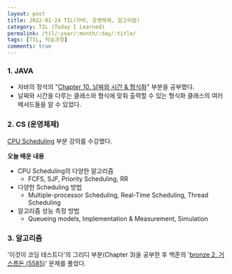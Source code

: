 ```yaml
---
layout: post
title: 2022-01-24 TIL(자바, 운영체제, 알고리즘) 
category: TIL (Today I Learned)
permalink: /til/:year/:month/:day/:title/
tags: [TIL, 학습과정]
comments: true
---
```


### 1. JAVA
- 자바의 정석의 "[Chapter 10. 날짜와 시간 & 형식화](https://sulimchoi.github.io/til/2022/01/24/date,time_and_formatting/)" 부분을 공부했다.
- 날짜와 시간을 다루는 클래스와 형식에 맞춰 출력할 수 있는 형식화 클래스의 여러 메서드들을 알 수 있었다.



### 2. CS (운영체제)

[CPU Scheduling](https://sulimchoi.github.io/til/2022/01/24/CPU_Scheduling/) 부분 강의를 수강했다. 

**오늘 배운 내용**

- CPU Scheduling의 다양한 알고리즘
  - FCFS, SJF, Priority Scheduling, RR
- 다양한 Scheduling 방법
  - Multiple-processor Scheduling, Real-Time Scheduling, Thread Scheduling
- 알고리즘 성능 측정 방법
  - Queueing models, Implementation & Measurement, Simulation



### 3. 알고리즘

'이것이 코딩 테스트다'의 그리디 부분(Chapter 3)을 공부한 후 백준의 '[bronze 2. 거스름돈 (5585)](https://sulimchoi.github.io/algorithm/2022/01/24/change/)' 문제를 풀었다.
